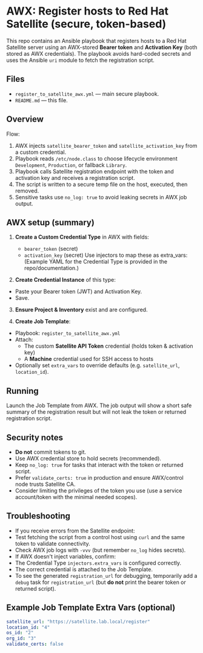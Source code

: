 # AWX: Register hosts to Red Hat Satellite (secure, token-based)

This repo contains an Ansible playbook that registers hosts to a Red Hat Satellite server using an AWX-stored **Bearer token** and **Activation Key** (both stored as AWX credentials). The playbook avoids hard-coded secrets and uses the Ansible `uri` module to fetch the registration script.

## Files
- `register_to_satellite_awx.yml` — main secure playbook.
- `README.md` — this file.

## Overview
Flow:
1. AWX injects `satellite_bearer_token` and `satellite_activation_key` from a custom credential.
2. Playbook reads `/etc/node.class` to choose lifecycle environment `Development`, `Production`, or fallback `Library`.
3. Playbook calls Satellite registration endpoint with the token and activation key and receives a registration script.
4. The script is written to a secure temp file on the host, executed, then removed.
5. Sensitive tasks use `no_log: true` to avoid leaking secrets in AWX job output.

## AWX setup (summary)
1. **Create a Custom Credential Type** in AWX with fields:
   - `bearer_token` (secret)
   - `activation_key` (secret)
   Use injectors to map these as extra_vars:
(Example YAML for the Credential Type is provided in the repo/documentation.)

2. **Create Credential Instance** of this type:
- Paste your Bearer token (JWT) and Activation Key.
- Save.

3. **Ensure Project & Inventory** exist and are configured.

4. **Create Job Template**:
- Playbook: `register_to_satellite_awx.yml`
- Attach:
  - The custom **Satellite API Token** credential (holds token & activation key)
  - A **Machine** credential used for SSH access to hosts
- Optionally set `extra_vars` to override defaults (e.g. `satellite_url`, `location_id`).

## Running
Launch the Job Template from AWX. The job output will show a short safe summary of the registration result but will not leak the token or returned registration script.

## Security notes
- **Do not** commit tokens to git.
- Use AWX credential store to hold secrets (recommended).
- Keep `no_log: true` for tasks that interact with the token or returned script.
- Prefer `validate_certs: true` in production and ensure AWX/control node trusts Satellite CA.
- Consider limiting the privileges of the token you use (use a service account/token with the minimal needed scopes).

## Troubleshooting
- If you receive errors from the Satellite endpoint:
- Test fetching the script from a control host using `curl` and the same token to validate connectivity.
- Check AWX job logs with `-vvv` (but remember `no_log` hides secrets).
- If AWX doesn't inject variables, confirm:
- The Credential Type `injectors.extra_vars` is configured correctly.
- The correct credential is attached to the Job Template.
- To see the generated `registration_url` for debugging, temporarily add a `debug` task for `registration_url` (but **do not** print the bearer token or returned script).

## Example Job Template Extra Vars (optional)
```yaml
satellite_url: "https://satellite.lab.local/register"
location_id: "4"
os_id: "2"
org_id: "3"
validate_certs: false
